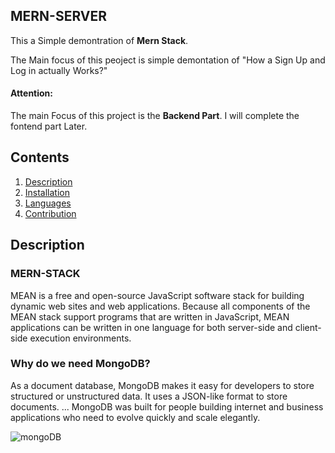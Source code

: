## **MERN-SERVER**
This a Simple demontration of **Mern Stack**. 

The Main focus of this peoject is simple demontation of "How a Sign Up and Log in actually Works?"

#### Attention: 
The main Focus of this project is the **Backend Part**.
I will complete the fontend part Later.

## **Contents**
1. [Description](#description)
0. [Installation](#installation)
0. [Languages](#languages)
0. [Contribution](#contribution)



## **Description**
### **MERN-STACK**
MEAN is a free and open-source JavaScript software stack for building dynamic web sites and web applications. Because all components of the MEAN stack support programs that are written in JavaScript, MEAN applications can be written in one language for both server-side and client-side execution environments.

### Why do we need MongoDB?
As a document database, MongoDB makes it easy for developers to store structured or unstructured data. It uses a JSON-like format to store documents. ... MongoDB was built for people building internet and business applications who need to evolve quickly and scale elegantly.

<img alt="mongoDB"  src="https://webimages.mongodb.com/_com_assets/cms/kuyjf3vea2hg34taa-horizontal_default_slate_blue.svg?auto=format%252Ccompress">

